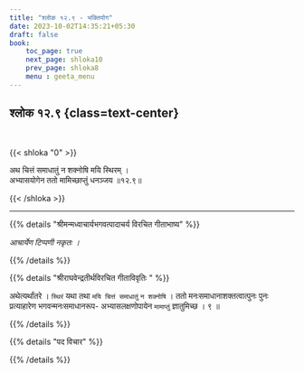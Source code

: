 ```yaml
---
title: "श्लोक १२.९ - भक्तियोग"
date: 2023-10-02T14:35:21+05:30
draft: false
book:
    toc_page: true
    next_page: shloka10
    prev_page: shloka8
    menu : geeta_menu
---
```




## श्लोक १२.९ {class=text-center}

<br/>

{{< shloka  "0"  >}}

अथ चित्तं समाधातुं न शक्नोषि मयि स्थिरम् ।  
अभ्यासयोगेन ततो मामिच्छाप्तुं धनञ्जय ॥१२.९॥

{{< /shloka >}}

---


{{% details "श्रीमन्मध्वाचार्यभगवत्पादाचर्य विरचित  गीताभाष्य" %}}

*आचार्येण टिप्पणी नकृतः ।*

{{% /details %}}



{{% details "श्रीराघवेन्द्रतीर्थविरचित गीताविवृतिः " %}}

अथेत्यर्थांतरे । `स्थिरं` यथा तथा `मयि चित्तं समाधातुं` 
`न शक्नोषि` । ततो मनःसमाधानाशक्तत्वात्पुनः पुनः 
प्रत्याहारेण भगवन्मनःसमाधानरूप- अभ्यासलक्षणोपायेन 
`मामाप्तुं` ज्ञातुमिच्छ । ९ ॥

{{% /details %}}



{{% details "पद विचार" %}}


{{% /details %}}
